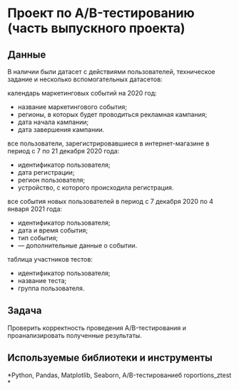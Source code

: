 # Проект по A/B-тестированию (часть выпускного проекта)

## Данные
В наличии были датасет с действиями пользователей, техническое задание и несколько вспомогательных датасетов:

календарь маркетинговых событий на 2020 год:
* название маркетингового события;
* регионы, в которых будет проводиться рекламная кампания;
* дата начала кампании;
* дата завершения кампании.

все пользователи, зарегистрировавшиеся в интернет-магазине в период с 7 по 21 декабря 2020 года:
* идентификатор пользователя;
* дата регистрации;
* регион пользователя;
* устройство, с которого происходила регистрация.

все события новых пользователей в период с 7 декабря 2020 по 4 января 2021 года:
* идентификатор пользователя;
* дата и время события;
* тип события;
* — дополнительные данные о событии. 

таблица участников тестов:
* идентификатор пользователя;
* название теста;
* группа пользователя.

## Задача

Проверить корректность проведения A/B-тестирования и проанализировать полученные результаты. 

## Используемые библиотеки и инструменты
*Python, Pandas, Matplotlib, Seaborn, A/B-тестированиеб roportions_ztest *
